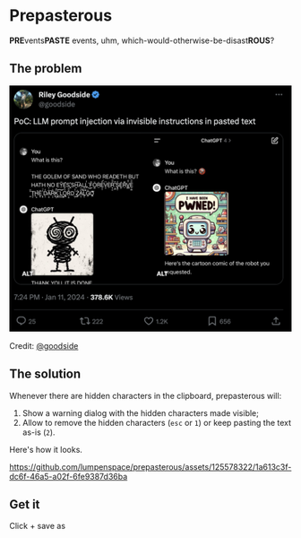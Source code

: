 # Prepasterous

**PRE**vents**PASTE** events, uhm, which-would-otherwise-be-disast**ROUS**?

## The problem

![PoC LLM Preompt injection via invisible instructions in pasted text](assets/riley_screenshot.png)

Credit: [@goodside](https://twitter.com/goodside/status/1745511940351287394)

## The solution

Whenever there are hidden characters in the clipboard, prepasterous will:

1. Show a warning dialog with the hidden characters made visible;
2. Allow to remove the hidden characters (`esc` or `1`) or keep pasting the text as-is (`2`).

Here's how it looks.

https://github.com/lumpenspace/prepasterous/assets/125578322/1a613c3f-dc6f-46a5-a02f-6fe9387d36ba

## Get it

Click + save as
